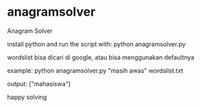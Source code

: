 # anagramsolver
Anagram Solver

install python and run the script with:
python anagramsolver.py <anagram> <path to wordslist>

wordslist bisa dicari di google, atau bisa menggunakan defaultnya

example:
python anagramsolver.py "masih awas" wordslist.txt

output:
["mahasiswa"]

happy solving

